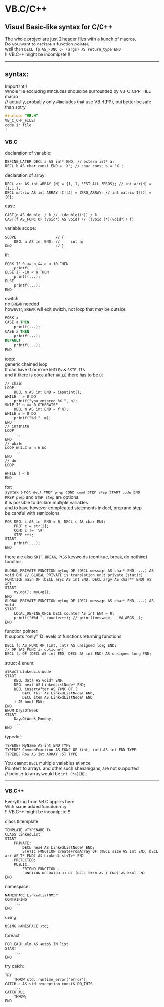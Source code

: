 # VB.C/C++
## Visual Basic-like syntax for C/C++

The whole project are just 2 header files with a bunch of macros.  
Do you want to declare a function pointer,   
well then `DECL fp AS_FUNC OF (args) AS return_type END`  
!! VB.C++ might be incomlpete !!

---
## syntax:

Important!!  
Whole file excluding #includes should be surrounded by VB_C_CPP_FILE macro  
// actually, probably only #includes that use VB.H(PP), but better be safe than sorry  
```c
#include "VB.H"
VB_C_CPP_FILE(
code in file
)
```

### VB.C

declaration of variable:
```VB
DEFINE_LATER DECL a AS int* END; // extern int* a;
DECL b AS char const END = 'X'; // char const b = 'X';
```
declaration of array:
```VB
DECL arr AS int ARRAY [N] = {1, 1, REST_ALL_ZEROS}; // int arr[N] = {1,1,};
DECL matrix AS int ARRAY [I][J] = ZERO_ARRAY; // int matrix[I][J] = {0};
```
cast:
```VB
CAST(n AS double) / k // ((double)(n)) / k
CAST(f AS_FUNC OF (void*) AS void) // ((void (*)(void*)) f)
```
variable scope:
```VB
SCOPE                  // {
    DECL a AS int END; //     int a;
END                    // }
```
if:
```VB
FORK IF 0 <= a && a < 10 THEN
    printf(...);
ELSE IF -10 < a THEN
    printf(...);
ELSE
    printf(...);
END
```
switch:  
no `BREAK` needed  
however, `BREAK` will exit switch, not loop that may be outside  
```vb
FORK x
CASE a THEN
    printf(...);
CASE a THEN
    printf(...);
DEFAULT
    printf(...);
END
```
loop:  
generic chained loop  
It can have 0 or more `WHILE`s & `SKIP IF`s  
and if there is code after `WHILE` there has to be `DO`  
```VB
// chain
LOOP 
    DECL n AS int END = inputInt();
WHILE n > 0 DO
    printf("you entered %d ", n);
SKIP_IF n == 0 OTHERWISE
    DECL m AS int END = f(n);
WHILE m > 0 DO
    printf("%d ", m);
END
// infinite
LOOP
    ...
END
// while
LOOP WHILE a < b DO
    ...
END
// do
LOOP
    ...
WHILE a < b
END
```
for:  
syntax is `FOR decl PREP prep COND cond STEP step START code END`  
`PREP prep` and `STEP step` are optional  
it is possible to declare multiple variables  
and to have however complicated statements in decl, prep and step  
be careful with semicolons  
```VB
FOR DECL i AS int END = 0; DECL c AS char END;
    PREP c = str[i];
    COND c != '\0'
    STEP ++i;
START
    printf(...);
END
```
there are also `SKIP`, `BREAK`, `PASS` keywords (continue, break, do nothing)  
function:  
```VB
GLOBAL_PRIVATE FUNCTION myLog OF (DECL message AS char* END, ...) AS void END // GLOBAL_PRIVATE is translation unit private (static)
FUNCTION main OF (DECL argc AS int END, DECL argv AS char** END) AS int
START
    myLog(); myLog(); 
END
GLOBAL_PRIVATE FUNCTION myLog OF (DECL message AS char* END, ...) AS void
START
    LOCAL_DEFINE_ONCE DECL counter AS int END = 0;
    printf("#%d ", counter++); // printf(message, __VA_ARGS__);
END
```
function pointer:  
It suports "only" 10 levels of functions returning functions  
```VB
DECL fp AS_FUNC OF (int, int) AS unsigned long END;
// OR (AS_FUNC is optional)
DECL fp OF (DECL AS int END, DECL AS int END) AS unsigned long END;
```
struct & enum:
```VB
STRUCT LinkedListNode 
START
    DECL data AS void* END;
    DECL next AS LinkedListNode* END;
    DECL insertAfter AS_FUNC OF (
        DECL this AS LinkedListNode* END, 
        DECL item AS LinkedListNode* END
    ) AS bool END;
END
ENUM DaysOfWeek
START
    DaysOfWeek_Monday, 
    ...
END
```
typedef:
```VB
TYPEDEF MyName AS int END TYPE
TYPEDEF CommonFunction AS_FUNC OF (int, int) AS int END TYPE
TYPEDEF Row AS int ARRAY [5] TYPE
```



You cannot `DECL` multiple variables at once  
Pointers to arrays, and other such shenanigans, are not supported  
// pointer to array would be `int (*a)[N];`


---
### VB.C++

Everything from VB.C applies here  
With some added functionality  
!! VB.C++ might be incomlpete !!  

class & template:
```VB
TEMPLATE <TYPENAME T>
CLASS LinkedList
START
    PRIVATE:
        DECL head AS LinkedListNode* END;
        STATIC FUNCTION createFromArray OF (DECL size AS int END, DECL arr AS T* END) AS LinkedList<T>* END
    PROTECTED:
    PUBLIC:
        FRIEND FUNCTION ...
        FUNCTION OPERATOR << OF (DECL item AS T END) AS bool END
END
```
namespace:
```VB
NAMESPACE LinkedListNMSP 
CONTAINING
    ...
END
```
using:
```VB
USING NAMESPACE std;
```
foreach:
```VB
FOR_EACH elm AS auto& IN list
START
    ...
END
```
try catch:
```VB
TRY
    THROW std::runtime_error("error");
CATCH e AS std::exception const& DO_THIS
    ...
CATCH_ALL
    THROW;
END
```
